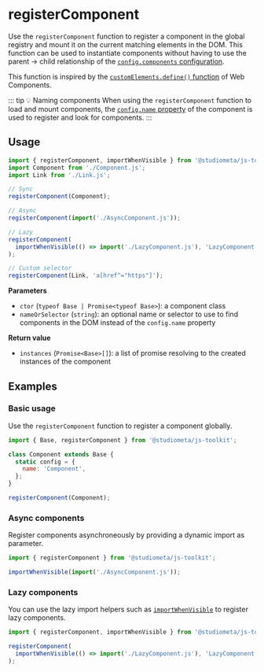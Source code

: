# registerComponent

Use the `registerComponent` function to register a component in the global registry and mount it on the current matching elements in the DOM. This function can be used to instantiate components without having to use the parent → child relationship of the [`config.components` configuration](/api/configuration.md#config-components).

This function is inspired by the [`customElements.define()` function](https://developer.mozilla.org/en-US/docs/Web/API/CustomElementRegistry/define) of Web Components.

::: tip 💡 Naming components
When using the `registerComponent` function to load and mount components, the [`config.name` property](/api/configuration.md#config-name) of the component is used to register and look for components.
:::

## Usage

```js twoslash
import { registerComponent, importWhenVisible } from '@studiometa/js-toolkit';
import Component from './Component.js';
import Link from './Link.js';

// Sync
registerComponent(Component);

// Async
registerComponent(import('./AsyncComponent.js'));

// Lazy
registerComponent(
  importWhenVisible(() => import('./LazyComponent.js'), 'LazyComponent'),
);

// Custom selector
registerComponent(Link, 'a[href^="https"]');
```

**Parameters**

- `ctor` (`typeof Base | Promise<typeof Base>`): a component class
- `nameOrSelector` (`string`): an optional name or selector to use to find components in the DOM instead of the `config.name` property

**Return value**

- `instances` (`Promise<Base>[]`): a list of promise resolving to the created instances of the component

## Examples

### Basic usage

Use the `registerComponent` function to register a component globally.

```js twoslash
import { Base, registerComponent } from '@studiometa/js-toolkit';

class Component extends Base {
  static config = {
    name: 'Component',
  };
}

registerComponent(Component);
```

### Async components

Register components asynchroneously by providing a dynamic import as parameter.

```js
import { registerComponent } from '@studiometa/js-toolkit';

importWhenVisible(import('./AsyncComponent.js'));
```

### Lazy components

You can use the lazy import helpers such as [`importWhenVisible`](./importWhenVisible.md) to register lazy components.

```js twoslash
import { registerComponent, importWhenVisible } from '@studiometa/js-toolkit';

registerComponent(
  importWhenVisible(() => import('./LazyComponent.js'), 'LazyComponent'),
);
```
